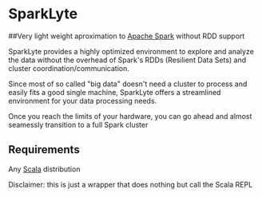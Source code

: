 # SparkLyte
##Very light weight aproximation to [Apache Spark](https://spark.apache.org/) without RDD support

SparkLyte provides a highly optimized environment to explore and analyze the data without the overhead of Spark's RDDs (Resilient Data Sets)  and cluster coordination/communication.

Since most of so called "big data" doesn't need a cluster to process and easily fits a good single machine, SparkLyte offers a streamlined environment for your data processing needs.

Once you reach the limits of your hardware, you can go ahead and almost seamessly transition to a full Spark cluster

## Requirements
Any [Scala](wwww.scala-lang.org) distribution 

Disclaimer: this is just a wrapper that does nothing but call the Scala REPL
